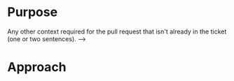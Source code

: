 # Purpose

Any other context required for the pull request that isn't already in the ticket (one or two sentences). -->

# Approach

<!-- Key details about the implementation (new libraries/unique approaches).

For a new feature, this section will form part of the system design documentation.
This section should be used to explain to the reviewer how you've solved the issue to the degree where they have enough understanding and context to review it.

This section should be fairly high level. Specific complex chunks of code should include documentation in the form of comments. -->
